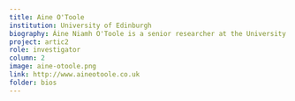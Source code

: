 ```yaml
---
title: Aine O'Toole
institution: University of Edinburgh
biography: Áine Niamh O'Toole is a senior researcher at the University of Edinburgh, where she studies the evolutionary dynamics of emerging viruses and develops bioinformatics tools for genomic epidemiology.
project: artic2
role: investigator
column: 2
image: aine-otoole.png
link: http://www.aineotoole.co.uk
folder: bios
---
```

